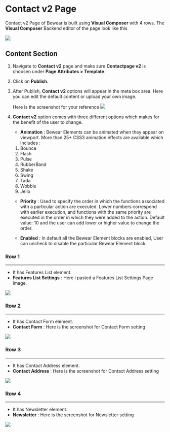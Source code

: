 # Contact v2 Page

Contact v2 Page of Bewear is built using **Visual Composer** with 4 rows. The **Visual Composer** Backend editor of the page look like this

![](http://transvelo.github.io/docs/bewear/images/contact-v2-page-setting.png)

## Content Section

1. Navigate to **Contact v2** page and make sure **Contactpage v2** is choosen under **Page Attributes > Template**.
2. Click on **Publish**.
3. After Publish, **Contact v2** options will appear in the meta box area. Here you can edit the default content or upload your own image.

    Here is the screenshot for your reference
    ![](http://transvelo.github.io/docs/bewear/images/contact-v2-option.png)

4. **Contact v2** option comes with three different options which makes for the benefit of the user to change.
    * **Animation** : Bewear Elements can be animated when they appear on viewport. More than 25+ CSS3 animation effects are available which includes :

    1. Bounce
    2. Flash
    3. Pulse
    4. RubberBand
    5. Shake
    6. Swing
    7. Tada
    8. Wobble
    9. Jello

    * **Priority** : Used to specify the order in which the functions associated with a particular action are executed. Lower numbers correspond with earlier execution, and functions with the same priority are executed in the order in which they were added to the action. Default value: 10 and the user can add lower or higher value to change the order.

    * **Enabled** : In default all the Bewear Element blocks are enabled, User can uncheck to disable the particular Bewear Element block.

### Row 1
---
* It has Features List element.
* **Features List Settings** : Here i pasted a Features List Settings Page image.

![](http://transvelo.github.io/docs/bewear/images/contact-v2-feature-setting.png)

### Row 2
---
* It has Contact Form element.
* **Contact Form** : Here is the screenshot for Contact Form setting

![](http://transvelo.github.io/docs/bewear/images/contact-v2-form-seting.png)

### Row 3
---
* It has Contact Address element.
* **Contact Address** : Here is the screenshot for Contact Address setting

![](http://transvelo.github.io/docs/bewear/images/contact-v2-address-seting.png)

### Row 4
---
* It has Newsletter element.
* **Newsletter** : Here is the screenshot for Newsletter setting

![](http://transvelo.github.io/docs/bewear/images/contact-v2-newsletter-setting.png)
